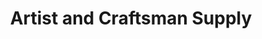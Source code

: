 ---
title: "Artist and Craftsman Supply"
url: /philadelphia/artist-and-craftsman-supply/
shop: art
---